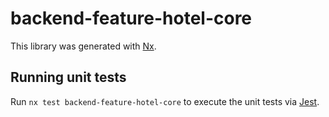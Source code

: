 # backend-feature-hotel-core

This library was generated with [Nx](https://nx.dev).

## Running unit tests

Run `nx test backend-feature-hotel-core` to execute the unit tests via [Jest](https://jestjs.io).
